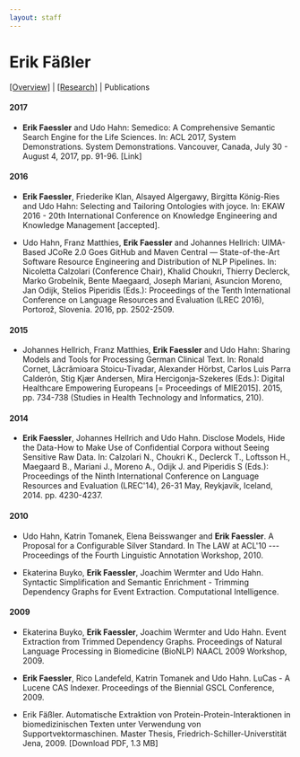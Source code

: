 ```yaml
---
layout: staff
---
```


# Erik Fäßler

[[Overview]](https://julielab.github.io/web/staff/Faessler/Erik+F%C3%A4%C3%9Fler.html) | 
[[Research]](https://julielab.github.io/web/staff/Faessler/research.html) | 
Publications

#### 2017
* **Erik Faessler** and Udo Hahn: Semedico: A Comprehensive Semantic Search Engine for the Life Sciences. In: ACL 2017, System Demonstrations. System Demonstrations. Vancouver, Canada, July 30 - August 4, 2017, pp. 91-96. [Link]

#### 2016
* **Erik Faessler**, Friederike Klan, Alsayed Algergawy, Birgitta König-Ries and Udo Hahn: Selecting and Tailoring Ontologies with joyce. In: EKAW 2016 - 20th International Conference on Knowledge Engineering and Knowledge Management [accepted].

* Udo Hahn, Franz Matthies, **Erik Faessler** and Johannes Hellrich: UIMA-Based JCoRe 2.0 Goes GitHub and Maven Central ― State-of-the-Art Software Resource Engineering and Distribution of NLP Pipelines. In: Nicoletta Calzolari (Conference Chair), Khalid Choukri, Thierry Declerck, Marko Grobelnik, Bente Maegaard, Joseph Mariani, Asuncion Moreno, Jan Odijk, Stelios Piperidis (Eds.): Proceedings of the Tenth International Conference on Language Resources and Evaluation (LREC 2016), Portorož, Slovenia. 2016, pp. 2502-2509.

#### 2015
* Johannes Hellrich, Franz Matthies, **Erik Faessler** and Udo Hahn: Sharing Models and Tools for Processing German Clinical Text. In: Ronald Cornet, Lăcrămioara Stoicu-Tivadar, Alexander Hörbst, Carlos Luis Parra Calderón, Stig Kjær Andersen, Mira Hercigonja-Szekeres (Eds.): Digital Healthcare Empowering Europeans [= Proceedings of MIE2015]. 2015, pp. 734-738 (Studies in Health Technology and Informatics, 210).

#### 2014
* **Erik Faessler**, Johannes Hellrich and Udo Hahn. Disclose Models, Hide the Data-How to Make Use of Confidential Corpora without Seeing Sensitive Raw Data. In: Calzolari N., Choukri K., Declerck T., Loftsson H., Maegaard B., Mariani J., Moreno A., Odijk J. and Piperidis S (Eds.): Proceedings of the Ninth International Conference on Language Resources and Evaluation (LREC'14), 26-31 May, Reykjavik, Iceland, 2014. pp. 4230-4237.

#### 2010
* Udo Hahn, Katrin Tomanek, Elena Beisswanger and **Erik Faessler**. A Proposal for a Configurable Silver Standard. In The LAW at ACL'10 --- Proceedings of the Fourth Linguistic Annotation Workshop, 2010.

* Ekaterina Buyko, **Erik Faessler**, Joachim Wermter and Udo Hahn. Syntactic Simplification and Semantic Enrichment - Trimming Dependency Graphs for Event Extraction. Computational Intelligence.

#### 2009
* Ekaterina Buyko, **Erik Faessler**, Joachim Wermter and Udo Hahn. Event Extraction from Trimmed Dependency Graphs.  Proceedings of Natural Language Processing in Biomedicine (BioNLP) NAACL 2009 Workshop, 2009.

* **Erik Faessler**, Rico Landefeld, Katrin Tomanek and Udo Hahn. LuCas - A Lucene CAS Indexer. Proceedings of the Biennial GSCL Conference, 2009.

* Erik Fäßler. Automatische Extraktion von Protein-Protein-Interaktionen in biomedizinischen Texten unter Verwendung von Supportvektormaschinen. Master Thesis, Friedrich-Schiller-Universtität Jena, 2009. [Download PDF, 1.3 MB]
